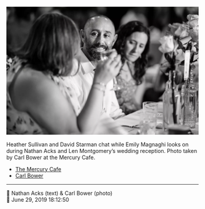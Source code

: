 ![Heather Sullivan and David Starman chat](assets/2019-06-29-set-3-the-reception-32.webp)

Heather Sullivan and David Starman chat while Emily Magnaghi looks on during Nathan Acks and Len Montgomery’s wedding reception. Photo taken by Carl Bower at the Mercury Cafe.

* [The Mercury Cafe](http://mercurycafe.com)
* [Carl Bower](https://carlbowerphotos.com)

- - - -

<span aria-hidden="true">👥</span> Nathan Acks (text) & Carl Bower (photo)  
<span aria-hidden="true">📅</span> June 29, 2019 18:12:50
